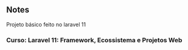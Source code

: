 ## Notes

Projeto básico feito no laravel 11

### Curso: Laravel 11: Framework, Ecossistema e Projetos Web
